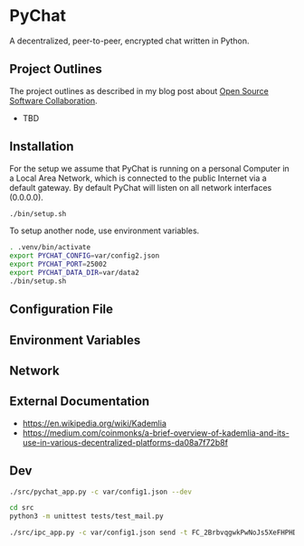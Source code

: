 # PyChat

A decentralized, peer-to-peer, encrypted chat written in Python.

## Project Outlines

The project outlines as described in my blog post about [Open Source Software Collaboration](https://blog.fox21.at/2019/02/21/open-source-software-collaboration.html).

- TBD

## Installation

For the setup we assume that PyChat is running on a personal Computer in a Local Area Network, which is connected to the public Internet via a default gateway. By default PyChat will listen on all network interfaces (0.0.0.0).

```bash
./bin/setup.sh
```

To setup another node, use environment variables.

```bash
. .venv/bin/activate
export PYCHAT_CONFIG=var/config2.json
export PYCHAT_PORT=25002
export PYCHAT_DATA_DIR=var/data2
./bin/setup.sh
```

## Configuration File

## Environment Variables

## Network

## External Documentation

- https://en.wikipedia.org/wiki/Kademlia
- https://medium.com/coinmonks/a-brief-overview-of-kademlia-and-its-use-in-various-decentralized-platforms-da08a7f72b8f

## Dev

```bash
./src/pychat_app.py -c var/config1.json --dev

cd src
python3 -m unittest tests/test_mail.py

./src/ipc_app.py -c var/config1.json send -t FC_2BrbvqgwkPwNoJs5XeFHPHDkDeG5 -s Test1 -m 'Hello World'
```
